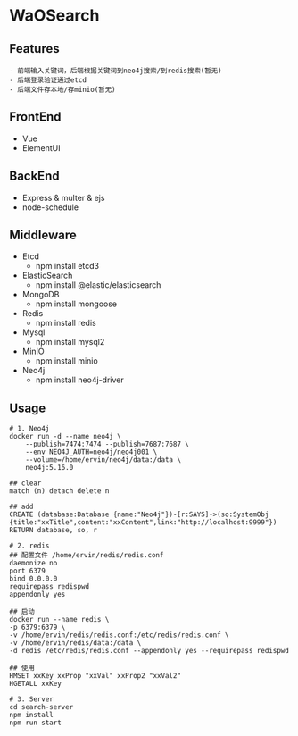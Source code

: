 # WaOSearch

## Features
```
- 前端输入关键词，后端根据关键词到neo4j搜索/到redis搜索(暂无)
- 后端登录验证通过etcd
- 后端文件存本地/存minio(暂无)
```

## FrontEnd
- Vue
- ElementUI

## BackEnd
- Express & multer & ejs
- node-schedule

## Middleware
- Etcd
    - npm install etcd3
- ElasticSearch
    - npm install @elastic/elasticsearch
- MongoDB
    - npm install mongoose
- Redis
    - npm install redis
- Mysql
    - npm install mysql2
- MinIO
    - npm install minio
- Neo4j
    - npm install neo4j-driver

## Usage
```
# 1. Neo4j
docker run -d --name neo4j \
    --publish=7474:7474 --publish=7687:7687 \
    --env NEO4J_AUTH=neo4j/neo4j001 \
    --volume=/home/ervin/neo4j/data:/data \
    neo4j:5.16.0

## clear
match (n) detach delete n

## add
CREATE (database:Database {name:"Neo4j"})-[r:SAYS]->(so:SystemObj {title:"xxTitle",content:"xxContent",link:"http://localhost:9999"}) RETURN database, so, r

# 2. redis
## 配置文件 /home/ervin/redis/redis.conf
daemonize no
port 6379
bind 0.0.0.0 
requirepass redispwd
appendonly yes

## 启动
docker run --name redis \
-p 6379:6379 \
-v /home/ervin/redis/redis.conf:/etc/redis/redis.conf \
-v /home/ervin/redis/data:/data \
-d redis /etc/redis/redis.conf --appendonly yes --requirepass redispwd

## 使用
HMSET xxKey xxProp "xxVal" xxProp2 "xxVal2"
HGETALL xxKey

# 3. Server
cd search-server
npm install
npm run start
```
